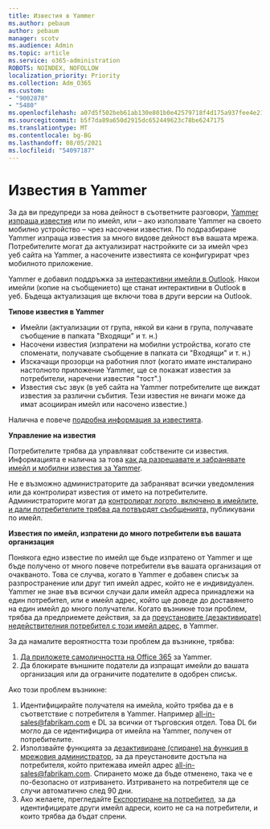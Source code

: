 ```yaml
---
title: Известия в Yammer
ms.author: pebaum
author: pebaum
manager: scotv
ms.audience: Admin
ms.topic: article
ms.service: o365-administration
ROBOTS: NOINDEX, NOFOLLOW
localization_priority: Priority
ms.collection: Adm_O365
ms.custom:
- "9002878"
- "5480"
ms.openlocfilehash: a07d5f502beb61ab130e801b0e42579718f4d175a937fee4e21ab9f7339dbffd
ms.sourcegitcommit: b5f7da89a650d2915dc652449623c78be6247175
ms.translationtype: MT
ms.contentlocale: bg-BG
ms.lasthandoff: 08/05/2021
ms.locfileid: "54097187"
---
```

# <a name="notifications-in-yammer"></a>Известия в Yammer

За да ви предупреди за нова дейност в съответните разговори, [Yammer изпраща известия](https://support.microsoft.com/en-gb/office/enable-or-disable-yammer-email-and-phone-notifications-93e530e0-189f-4768-8f28-7683d48cc996) или по имейл, или – ако използвате Yammer на своето мобилно устройство – чрез насочени известия. По подразбиране Yammer изпраща известия за много видове дейност във вашата мрежа. Потребителите могат да актуализират настройките си за имейл чрез уеб сайта на Yammer, а насочените известията се конфигурират чрез мобилното приложение. 

Yammer е добавил поддръжка за [интерактивни имейли в Outlook](https://techcommunity.microsoft.com/t5/outlook-blog/interactive-yammer-emails-in-outlook-on-the-web-are-here/ba-p/1209420). Някои имейли (копие на съобщението) ще станат интерактивни в Outlook в уеб. Бъдеща актуализация ще включи това в други версии на Outlook.

**Типове известия в Yammer**

- Имейли (актуализации от група, някой ви кани в група, получавате съобщение в папката "Входящи" и т. н.)
- Насочени известия (изпратени на мобилни устройства, когато сте споменати, получавате съобщение в папката си "Входящи" и т. н.)
- Изскачащи прозорци на работния плот (когато имате инсталирано настолното приложение Yammer, ще се покажат известия за потребители, наречени известия "тост".)
- Известия със звук (в уеб сайта на Yammer потребителите ще виждат известия за различни събития. Тези известия не винаги може да имат асоцииран имейл или насочено известие.)

Налична е повече [подробна информация за известията](https://support.microsoft.com/en-gb/office/enable-or-disable-yammer-email-and-phone-notifications-93e530e0-189f-4768-8f28-7683d48cc996).

**Управление на известия**

Потребителите трябва да управляват собствените си известия. Информацията е налична за това [как да разрешавате и забранявате имейл и мобилни известия за Yammer](https://support.microsoft.com/en-gb/office/enable-or-disable-yammer-email-and-phone-notifications-93e530e0-189f-4768-8f28-7683d48cc996). 

Не е възможно администраторите да забраняват всички уведомления или да контролират известия от името на потребителите. Администраторите могат да [контролират логото, включено в имейлите, и дали потребителите трябва да потвърдят съобщенията,](https://docs.microsoft.com/yammer/configure-your-yammer-network/configure-email-and-yammer) публикувани по имейл.

**Известия по имейл, изпратени до много потребители във вашата организация**

Понякога едно известие по имейл ще бъде изпратено от Yammer и ще бъде получено от много повече потребители във вашата организация от очакваното. Това се случва, когато в Yammer е добавен списък за разпространение или друг тип имейл адрес, който не е индивидуален. Yammer не знае във всички случаи дали имейл адреса принадлежи на един потребител, или е имейл адрес, който ще доведе до доставянето на един имейл до много получатели. Когато възникне този проблем, трябва да предприемете действия, за да [преустановите (дезактивирате) недействителния потребител с този имейл адрес,](https://docs.microsoft.com/yammer/manage-yammer-users/add-block-or-remove-users#remove-users) в Yammer. 

За да намалите вероятността този проблем да възникне, трябва:

1. [Да приложете самоличността на Office 365](https://docs.microsoft.com/yammer/configure-your-yammer-network/enforce-office-365-identity) за Yammer.
2. Да блокирате външните податели да изпращат имейли до вашата организация или да ограничите подателите в одобрен списък.

Ако този проблем възникне:

1. Идентифицирайте получателя на имейла, който трябва да е в съответствие с потребителя в Yammer. Например all-in-sales@fabrikam.com е DL за всички от търговския отдел. Това DL би могло да се идентифицира от имейла на Yammer, получен от потребителите.
2. Използвайте функцията за [дезактивиране (спиране) на функция в мрежовия администратор](https://docs.microsoft.com/yammer/manage-yammer-users/add-block-or-remove-users#remove-users), за да преустановите достъпа на потребителя, който притежава имейл адрес all-in-sales@fabrikam.com. Спирането може да бъде отменено, така че е по-безопасно от изтриването. Изтриването на потребителя ще се случи автоматично след 90 дни.
3. Ако желаете, прегледайте [Експортиране на потребител](https://docs.microsoft.com/yammer/manage-security-and-compliance/export-yammer-enterprise-data#ExportUsers), за да идентифицирате други имейл адреси, които не са на потребители, и които трябва да бъдат спрени.

